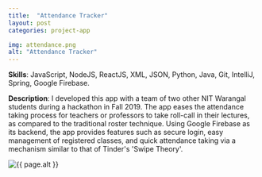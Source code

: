 ```yaml
---
title:  "Attendance Tracker"
layout: post
categories: project-app

img: attendance.png
alt: "Attendance Tracker"
---
```


**Skills**: JavaScript, NodeJS, ReactJS, XML, JSON, Python, Java, Git, IntelliJ, Spring, Google Firebase.


**Description**: I developed this app with a team of two other NIT Warangal students during a hackathon in Fall 2019. The app eases the attendance taking process for teachers or professors to take roll-call in their lectures, as compared to the traditional roster technique. Using Google Firebase as its backend, the app provides features such as secure login, easy management of registered classes, and quick attendance taking via a mechanism similar to that of Tinder's 'Swipe Theory'.

<div style="justify-content:center">
  <img src="{{ site.baseurl }}/resources/projects/{{ page.img }}" alt="{{ page.alt }}">
</div>



